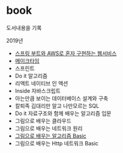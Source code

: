 # book
도서내용을 기록

2019년 
- [스프링 부트와 AWS로 혼자 구현하는 웹서비스](https://github.com/bluewow/book/tree/master/SpringBootWithAWS)
- [메이크타임](https://github.com/bluewow/book/tree/master/MakeTime)
- 스프린트 
- Do it 알고리즘
- 리액트 네이티브 인 액션
- Inside 자바스크립트
- 아는만큼 보이는 데이터베이스 설계와 구축
- 칼퇴족 김대리만 알고 나만모르는 SQL
- Do it 자료구조와 함께 배우는 알고리즘 입문
- 그림으로 배우는 클라우드
- 그림으로 배우는 네트워크 원리
- [그림으로 배우는 알고리즘 Basic](https://www.notion.so/b6cd9d2825ae485b8ec039c96c44b86b)
- 그림으로 배우는 Http 네트워크 Basic
<!--stackedit_data:
eyJoaXN0b3J5IjpbLTEyMTU5NDQzMDNdfQ==
-->
